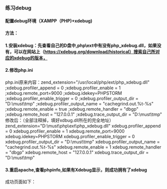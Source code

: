 ### 练习debug
#### 配置debug环境（XAMPP（PHP)+xdebug)
#### 方法：
#### 1.安装xdebug：先查看自己的D盘中,php\ext中有没有php_xdebug.dll，如果没有，可以在网站上（https://xdebug.org/download/historical）搜索自己所对应的xdebug的版本，
#### 2.修改php.ini
php.ini原来内容：zend_extension="/usr/local/php/ext/php_xdebug.dll"
;xdebug.profiler_append = 0
;xdebug.profiler_enable = 1
;xdebug.remote_port=9000
;xdebug.idekey=PHPSTORM
;xdebug.profiler_enable_trigger = 0
;xdebug.profiler_output_dir = "D:\must\tmp"
;xdebug.profiler_output_name = "cachegrind.out.%t-%s"
;xdebug.remote_enable = true
;xdebug.remote_handler = "dbgp"
;xdebug.remote_host = "127.0.0.1"
;xdebug.trace_output_dir = "D:\must\tmp"
修改后：（全部注释掉，填好xdbug.dll所在的完全地址）
zend_extension="D:\must\php\ext\php_xdebug.dll"
xdebug.profiler_append = 0
xdebug.profiler_enable = 1
xdebug.remote_port=9000
xdebug.idekey=PHPSTORM
xdebug.profiler_enable_trigger = 0
xdebug.profiler_output_dir = "D:\must\tmp"
xdebug.profiler_output_name = "cachegrind.out.%t-%s"
xdebug.remote_enable = 1
xdebug.remote_handler = "dbgp"
xdebug.remote_host = "127.0.0.1"
xdebug.trace_output_dir = "D:\must\tmp"
#### 3.重启apache,查看phpinfo,如果有Xdebug显示，则成功拥有了xdebug
成功页面如下：
